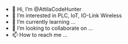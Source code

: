 - 👋 Hi, I’m @AttilaCodeHunter
- 👀 I’m interested in PLC, IoT,  IO-Link Wireless
- 🌱 I’m currently learning ...
- 💞️ I’m looking to collaborate on ...
- 📫 How to reach me ...

<!---
AttilaCodeHunter/AttilaCodeHunter is a ✨ special ✨ repository because its `README.md` (this file) appears on your GitHub profile.
You can click the Preview link to take a look at your changes.
--->

